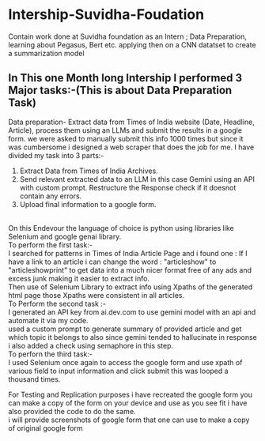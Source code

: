 # Intership-Suvidha-Foudation
Contain work done at Suvidha foundation as an Intern ; Data Preparation, learning about Pegasus, Bert etc. applying then on a CNN datatset to create a summarization model
## In This one Month long Intership I performed 3 Major tasks:-(This is about Data Preparation Task) 
Data preparation- Extract data from Times of India website (Date, Headline, Article), process them using an LLMs and submit the results in a google form.
 we were asked to manually submit this info 1000 times but since it was cumbersome i designed a web scraper that does the job for me.
 I have divided my task into 3 parts:-
 1) Extract Data from Times of India Archives.
 2) Send relevant extracted data to an LLM in this case Gemini using an API with custom prompt. Restructure the Response check if it doesnot contain any errors.
 3) Upload final information to a google form.<br>
<br>
On this Endevour the language of choice is python using libraries like Selenium and google genai library.<br>
To perform the first task:-<br>
I searched for patterns in Times of India Article Page and i found one : If I have a link to an article i can change the word : "articleshow" to "articleshowprint" to get data into a much nicer format free of any ads and excess junk making it easier to extract info.<br>
Then use of Selenium Library to extract info using Xpaths of the generated html page those Xpaths were consistent in all articles.<br>
To Perform the second task :-<br>
I generated an API key from ai.dev.com to use gemini model with an api and automate it via my code.<br>
used a custom prompt to generate summary of provided article and get which topic it belongs to also since gemini tended to hallucinate in response i also added a check using semaphore in this step.<br>
To perforn the third task:-<br>
I used Selenium once again to access the google form and use xpath of various field to input information and click submit this was looped a thousand times.<br>

For Testing and Replication purposes i have recreated the google form you can make a copy of the form on your device and use as you see fit i have also provided the code to do the same.<br>
i will provide screenshots of google form that one can use to make a copy of original google form<br>

